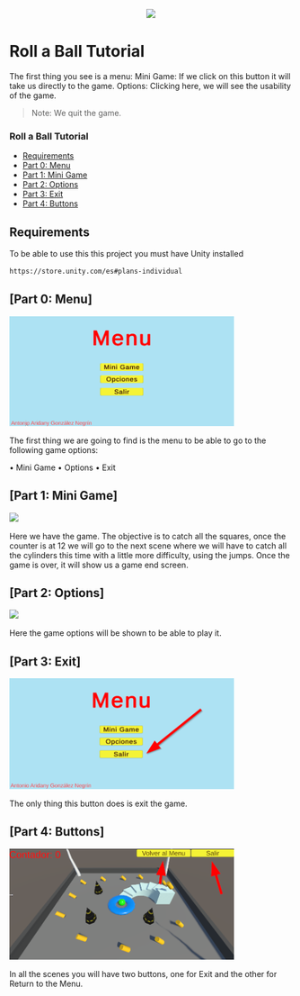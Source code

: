 <p align="center"><img src="img\roll-a-ball.gif"/></p>

# Roll a Ball Tutorial

The first thing you see is a menu:
Mini Game: If we click on this button it will take us directly to the game.
Options: Clicking here, we will see the usability of the game.

> Note: We quit the game.

### Roll a Ball Tutorial
  - [Requirements](#Requirements)
  - [Part 0: Menu](#Part-0:-Menu)
  - [Part 1: Mini Game](#Part-1:-Mini-Game)
  - [Part 2: Options](#Part-2:-Opcions)
  - [Part 3: Exit](#Part-3:-Exit)
  - [Part 4: Buttons](#Part-4:-Buttons)

## Requirements

To be able to use this this project you must have Unity installed

  ```bash
  https://store.unity.com/es#plans-individual
  ```

## [Part 0: Menu]

<img src="img/Menu.png" width="400"/>

The first thing we are going to find is the menu to be able to go to the following game options:

• Mini Game
• Options
• Exit

## [Part 1: Mini Game]

<img src="img\roll-a-ball.gif" width="400"/>

Here we have the game. The objective is to catch all the squares, once the counter is at 12 we will go to the next scene where we will have to catch all the cylinders this time with a little more difficulty, using the jumps. Once the game is over, it will show us a game end screen.

## [Part 2: Options]

<img src="img/Opciones" width="400"/>

Here the game options will be shown to be able to play it.

## [Part 3: Exit]

<img src="img/Salir.png" width="400"/>

The only thing this button does is exit the game.

## [Part 4: Buttons]

<img src="img/Botones.png" width="400"/>

In all the scenes you will have two buttons, one for Exit and the other for Return to the Menu.
